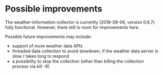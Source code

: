 # Possible improvements

The weather-information-collector is currently (2018-08-06, version 0.6.7)
fully functional. However, there still is room for improvements here.

Possible future improvements may include:

* support of more weather data APIs
* threaded data collection to avoid slowdown, if the weather data server is
  slow / takes long to respond
* a possibility to stop the collection (other than killing the collection
  process via kill -9)
